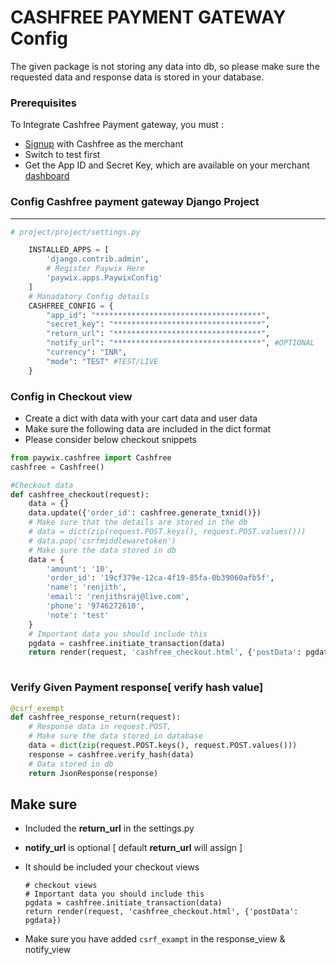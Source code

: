 # CASHFREE PAYMENT GATEWAY Config

The given package is not storing any data into db, so please make sure the requested data and response data is stored in your database.

### Prerequisites

To Integrate Cashfree Payment gateway, you must :

- [Signup](https://merchant.cashfree.com/merchant/login) with Cashfree as the merchant
- Switch to test first
- Get the App ID and Secret Key, which are available on your merchant [dashboard](https://test.cashfree.com/merchant/pg#api-key)


### Config Cashfree payment gateway Django Project

------

```python
# project/project/settings.py

    INSTALLED_APPS = [
        'django.contrib.admin',
        # Register Paywix Here
        'paywix.apps.PaywixConfig'
    ]
    # Manadatory Config details
    CASHFREE_CONFIG = {
    	"app_id": "*************************************",
    	"secret_key": "*********************************",
    	"return_url": "*********************************",
        "notify_url": "*********************************", #OPTIONAL
    	"currency": "INR",
    	"mode": "TEST" #TEST/LIVE
	}
```


### Config in Checkout view

- Create a dict with data with your cart data and user data
- Make sure the following data are included in the dict format
- Please consider below checkout snippets

```python
from paywix.cashfree import Cashfree
cashfree = Cashfree()

#Checkout data
def cashfree_checkout(request):
    data = {}
    data.update({'order_id': cashfree.generate_txnid()})
    # Make sure that the details are stored in the db
    # data = dict(zip(request.POST.keys(), request.POST.values()))
    # data.pop('csrfmiddlewaretoken')
    # Make sure the data stored in db
    data = {
        'amount': '10',
        'order_id': '19cf379e-12ca-4f19-85fa-0b39060afb5f',
        'name': 'renjith', 
        'email': 'renjithsraj@live.com', 
        'phone': '9746272610', 
        'note': 'test'
    }
    # Important data you should include this
    pgdata = cashfree.initiate_transaction(data)
    return render(request, 'cashfree_checkout.html', {'postData': pgdata})
    
```


### Verify Given Payment response[ verify hash value]

```python
@csrf_exempt
def cashfree_response_return(request):
    # Response data in request.POST, 
    # Make sure the data stored in database
    data = dict(zip(request.POST.keys(), request.POST.values()))
    response = cashfree.verify_hash(data)
    # Data stored in db
    return JsonResponse(response)
```


## Make sure

- Included the **return_url** in the settings.py

- **notify_url** is optional [ default  **return_url**  will assign ]

- It should be included your checkout views

  ```
  # checkout views
  # Important data you should include this
  pgdata = cashfree.initiate_transaction(data)
  return render(request, 'cashfree_checkout.html', {'postData': pgdata})
  ```

- Make sure you have added `csrf_exampt` in the response_view & notify_view

